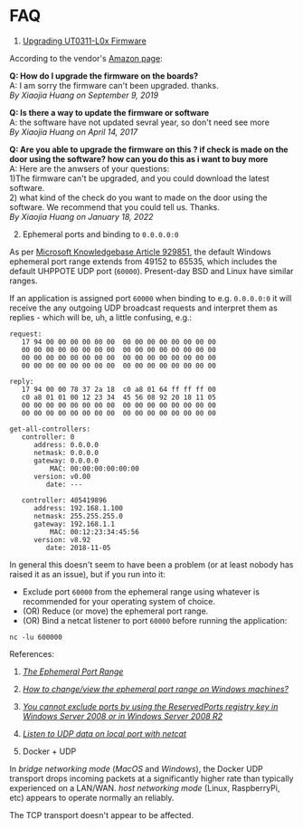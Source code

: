 # FAQ

1. [Upgrading UT0311-L0x Firmware](https://github.com/uhppoted/uhppote-core/issues/6)

According to the vendor's [Amazon page](https://www.amazon.com/UHPPOTE-Professional-Wiegand-Network-Software):

**Q: How do I upgrade the firmware on the boards?**\
A: I am sorry the firmware can't been upgraded. thanks.\
_By Xiaojia Huang on September 9, 2019_

**Q: Is there a way to update the firmware or software**\
A: the software have not updated sevral year, so don't need see more\
_By Xiaojia Huang on April 14, 2017_

**Q: Are you able to upgrade the firmware on this ? if check is made on the door using the software? how can you do this as i want to buy more**\
A: Here are the anwsers of your questions:\
1\)The firmware can't be upgraded, and you could download the latest software.\
2\) what kind of the check do you want to made on the door using the software. We recommend that you could tell us. Thanks.\
_By Xiaojia Huang on January 18, 2022_


2. Ephemeral ports and binding to `0.0.0.0:0`

As per [Microsoft Knowledgebase Article 929851](https://learn.microsoft.com/en-us/troubleshoot/windows-server/networking/default-dynamic-port-range-tcpip-chang),
the default Windows ephemeral port range extends from 49152 to 65535, which includes the default UHPPOTE UDP port (`60000`). Present-day BSD and Linux
have similar ranges.

If an application is assigned port `60000` when binding to e.g. `0.0.0.0:0` it will receive the any outgoing UDP broadcast requests and interpret
them as replies - which will be, uh, a little confusing, e.g.:
```
request:
   17 94 00 00 00 00 00 00  00 00 00 00 00 00 00 00
   00 00 00 00 00 00 00 00  00 00 00 00 00 00 00 00
   00 00 00 00 00 00 00 00  00 00 00 00 00 00 00 00
   00 00 00 00 00 00 00 00  00 00 00 00 00 00 00 00

reply:
   17 94 00 00 78 37 2a 18  c0 a8 01 64 ff ff ff 00
   c0 a8 01 01 00 12 23 34  45 56 08 92 20 18 11 05
   00 00 00 00 00 00 00 00  00 00 00 00 00 00 00 00
   00 00 00 00 00 00 00 00  00 00 00 00 00 00 00 00
      
get-all-controllers:
   controller: 0
      address: 0.0.0.0
      netmask: 0.0.0.0
      gateway: 0.0.0.0
          MAC: 00:00:00:00:00:00
      version: v0.00
         date: ---

   controller: 405419896
      address: 192.168.1.100
      netmask: 255.255.255.0
      gateway: 192.168.1.1
          MAC: 00:12:23:34:45:56
      version: v8.92
         date: 2018-11-05
```

In general this doesn't seem to have been a problem (or at least nobody has raised it as an issue), but if you run into it:
- Exclude port `60000` from the ephemeral range using whatever is recommended for your operating system of choice.
- (OR) Reduce (or move) the ephemeral port range.
- (OR) Bind a netcat listener to port `60000` before running the application:
```
nc -lu 600000
```

References:
1. [_The Ephemeral Port Range_](https://www.ncftp.com/ncftpd/doc/misc/ephemeral_ports.html)
2. [_How to change/view the ephemeral port range on Windows machines?_](https://stackoverflow.com/questions/7006939/how-to-change-view-the-ephemeral-port-range-on-windows-machines#7007159)
3. [_You cannot exclude ports by using the ReservedPorts registry key in Windows Server 2008 or in Windows Server 2008 R2_](https://support.microsoft.com/en-us/topic/you-cannot-exclude-ports-by-using-the-reservedports-registry-key-in-windows-server-2008-or-in-windows-server-2008-r2-a68373fd-9f64-4bde-9d68-c5eded74ea35)
4. [_Listen to UDP data on local port with netcat_](https://serverfault.com/questions/207683/listen-to-udp-data-on-local-port-with-netcat)


3. Docker + UDP

In _bridge networking mode_ (_MacOS_ and _Windows_), the Docker UDP transport drops incoming packets at a significantly higher rate than 
typically experienced on a LAN/WAN. _host networking mode_ (Linux, RaspberryPi, etc) appears to operate normally an reliably.

The TCP transport doesn't appear to be affected.
